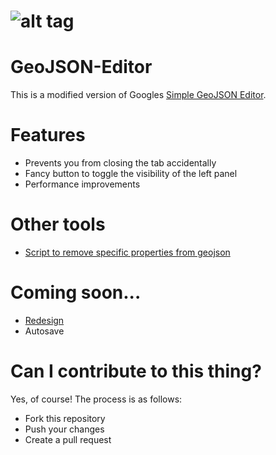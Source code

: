 # ![alt tag](https://raw.github.com/tomscholz/geojson-editor/master/images/logo.gif)

# GeoJSON-Editor

This is a modified version of Googles [Simple GeoJSON Editor](https://google-developers.appspot.com/maps/documentation/utils/geojson/).

# Features

- Prevents you from closing the tab accidentally
- Fancy button to toggle the visibility of the left panel
- Performance improvements

# Other tools

- [Script to remove specific properties from geojson](https://gist.github.com/tomscholz/defaa75b7bcb3f2b21b5f047acdd8f77)

# Coming soon...

- [Redesign](https://github.com/tomscholz/geojson-editor/tree/redesign)
- Autosave

# Can I contribute to this thing?

Yes, of course! The process is as follows:

- Fork this repository
- Push your changes
- Create a pull request
